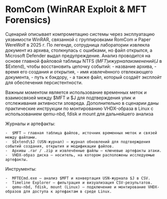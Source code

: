 #  RomCom (WinRAR Exploit & MFT Forensics)

  Сценарий описывает компрометацию системы через эксплуатацию уязвимости WinRAR, связанной с группировками RomCom и Paper WereWolf в 2025 г.
  По легенде, сотрудница лаборатории извлекла документ из архива, столкнулась с ошибками, но файл открылся, а Microsoft Defender выдал предупреждение.
  Анализ проводится на основе главной файловой таблицы NTFS ($MFT) и журнала изменений ($J в $Extend), чтобы восстановить цепочку событий:
    -  название архива,
    -  время его создания и открытия,
    -  имя извлечённого отвлекающего документа,
    -  путь к бэкдору,
    -  а также файл, который создаёт эксплойт для обеспечения персистентности.
  
  Важным моментом является использование временных меток и взаимосвязей между $MFT и $J для подтверждения улик и отслеживания активности зловреда.
  Дополнительно в сценарии даны практические инструкции по монтированию VHDX-образа в Linux с использованием qemu-nbd, fdisk и mount для дальнейшего анализа

  Журналы и артефакты:

    -  $MFT — главная таблица файлов, источник временных меток и связей между файлами.
    -  $Extend\$J (USN-журнал) — журнал обновлений для подтверждения событий создания, открытия и модификации файлов.
    -  Архивы .rar / .zip и извлечённые файлы — ключевые артефакты атаки.
    -  VHDX-образ диска — носитель, на котором расположены исследуемые артефакты.

  Инструменты:

    -  MFTECmd.exe — анализ $MFT и конвертация USN-журнала $J в CSV.
    -  Timeline Explorer — фильтрация и визуализация CSV-результатов.
    -  qemu-nbd, fdisk, mount (Linux) — подключение и монтирование VHDX-образов для доступа к артефактам в среде Linux.
